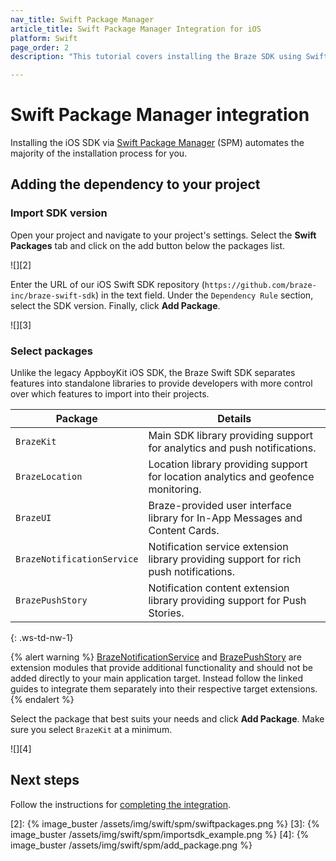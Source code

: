 ```yaml
---
nav_title: Swift Package Manager
article_title: Swift Package Manager Integration for iOS
platform: Swift
page_order: 2
description: "This tutorial covers installing the Braze SDK using Swift Package Manager for iOS."

---
```


# Swift Package Manager integration

Installing the iOS SDK via [Swift Package Manager][1] (SPM) automates the majority of the installation process for you.

## Adding the dependency to your project

### Import SDK version

Open your project and navigate to your project's settings. Select the **Swift Packages** tab and click on the <i class="fas fa-plus"></i> add button below the packages list.

![][2]

Enter the URL of our iOS Swift SDK repository (`https://github.com/braze-inc/braze-swift-sdk`) in the text field. Under the `Dependency Rule` section, select the SDK version. Finally, click **Add Package**. 

![][3]

### Select packages

Unlike the legacy AppboyKit iOS SDK, the Braze Swift SDK separates features into standalone libraries to provide developers with more control over which features to import into their projects.

| Package | Details |
| ------- | ------- |
| `BrazeKit` | Main SDK library providing support for analytics and push notifications. |
| `BrazeLocation` | Location library providing support for location analytics and geofence monitoring. |
| `BrazeUI` | Braze-provided user interface library for In-App Messages and Content Cards. |
| `BrazeNotificationService` | Notification service extension library providing support for rich push notifications. |
| `BrazePushStory` | Notification content extension library providing support for Push Stories. |
{: .ws-td-nw-1}

{% alert warning %}
[BrazeNotificationService](https://braze-inc.github.io/braze-swift-sdk/tutorials/braze/b2-rich-push-notifications) and [BrazePushStory](https://braze-inc.github.io/braze-swift-sdk/tutorials/braze/b3-push-stories) are extension modules that provide additional functionality and should not be added directly to your main application target. Instead follow the linked guides to integrate them separately into their respective target extensions.
{% endalert %}

 Select the package that best suits your needs and click **Add Package**. Make sure you select `BrazeKit` at a minimum. 

![][4]

## Next steps

Follow the instructions for [completing the integration]({{site.baseurl}}/developer_guide/platform_integration_guides/swift/initial_sdk_setup/completing_integration/).

[1]: https://swift.org/package-manager/
[2]: {% image_buster /assets/img/swift/spm/swiftpackages.png %}
[3]: {% image_buster /assets/img/swift/spm/importsdk_example.png %}
[4]: {% image_buster /assets/img/swift/spm/add_package.png %}
